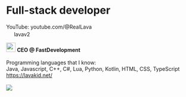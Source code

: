 # Full-stack developer
YouTube: youtube.com/@RealLava
<br>
<img src="https://assets-global.website-files.com/6257adef93867e50d84d30e2/636e0a6a49cf127bf92de1e2_icon_clyde_blurple_RGB.png" width="17"> lavav2

<img src="https://i.imgur.com/PX4fa0w.png" width="25"> **CEO @ FastDevelopment**
<br>
<br>Programming languages that I know:
<br>Java, Javascript, C++, C#, Lua, Python, Kotlin, HTML, CSS, TypeScript
<br>https://lavakid.net/<br><br>
<img src="https://github-readme-stats.vercel.app/api?username=RealLava&show_icons=true&theme=dark&hide_border=true&bg_color=1f1f1f">
